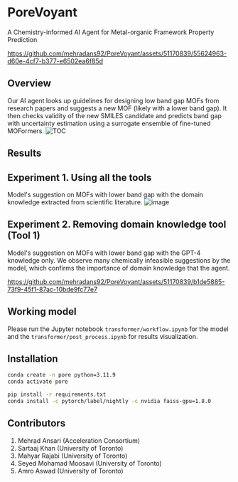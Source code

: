 # PoreVoyant
A Chemistry-informed AI Agent for Metal-organic Framework Property Prediction


https://github.com/mehradans92/PoreVoyant/assets/51170839/55624963-d60e-4cf7-b377-e6502ea6f85d

## Overview
Our AI agent looks up guidelines for designing low band gap MOFs from research papers and suggests a new MOF (likely with a lower band gap). It then checks validity of the new SMILES candidate and predicts band gap with uncertainty estimation using a surrogate ensemble of fine-tuned MOFormers.
![TOC](https://github.com/mehradans92/PoreVoyant/assets/51170839/f9fd068f-0a8c-4cff-8bac-a7053786ec15)


## Results

## Experiment 1. Using all the tools
Model's suggestion on MOFs with lower band gap with the domain knowledge extracted from scientific literature.
![image](https://github.com/mehradans92/PoreVoyant/assets/51170839/52e45d8b-f9bf-447c-9016-3b396456d5bd)

## Experiment 2. Removing domain knowledge tool (Tool 1)
Model's suggestion on MOFs with lower band gap with the GPT-4 knowledge only. We observe many chemically infeasible suggestions by the model, which confirms the importance of domain knowledge that the agent.

https://github.com/mehradans92/PoreVoyant/assets/51170839/b1de5885-73f9-45f1-87ac-10bde9fc77e7




## Working model

Please run the Jupyter notebook `transformer/workflow.ipynb` for the model and the `transformer/post_process.ipynb` for results visualization.

## Installation

```bash
conda create -n pore python=3.11.9
conda activate pore

pip install -r requirements.txt
conda install -c pytorch/label/nightly -c nvidia faiss-gpu=1.8.0
```

## Contributors
1. Mehrad Ansari (Acceleration Consortium)
2. Sartaaj Khan (University of Toronto)
3. Mahyar Rajabi (University of Toronto)
4. Seyed Mohamad Moosavi (University of Toronto)
5. Amro Aswad (University of Toronto)
